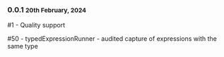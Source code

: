 ### 0.0.1 <small>20th February, 2024</small>

#1 - Quality support

#50 - typedExpressionRunner - audited capture of expressions with the same type
